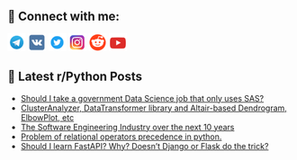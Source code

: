 ## 🔎 Connect with me:
[<img src="https://github.com/bullbesh/bullbesh/blob/main/images/Telegram.png" width="32" height="32" />](https://t.me/bullbesh)
[<img src="https://github.com/bullbesh/bullbesh/blob/main/images/VK.png" width="32" height="32" />](https://vk.com/bullbesh)
[<img src="https://github.com/bullbesh/bullbesh/blob/main/images/Twitter.png" width="32" height="32" />](https://twitter.com/bullbesh1)
[<img src="https://github.com/bullbesh/bullbesh/blob/main/images/Instagram.png" width="32" height="32" />](https://www.instagram.com/bullbesh)
[<img src="https://github.com/bullbesh/bullbesh/blob/main/images/Reddit.png" width="32" height="32" />](https://www.reddit.com/user/bullbesh)
[<img src="https://github.com/bullbesh/bullbesh/blob/main/images/YouTube.png" width="32" height="32" />](https://www.youtube.com/channel/UCtfjRs6uzgq5mfm8S06WTcg)

## 📕 Latest r/Python Posts
<!-- BLOG-POST-LIST:START -->
- [Should I take a government Data Science job that only uses SAS?](https://www.reddit.com/r/Python/comments/1koy4vw/should_i_take_a_government_data_science_job_that/)
- [ClusterAnalyzer, DataTransformer library and Altair-based Dendrogram, ElbowPlot, etc](https://www.reddit.com/r/Python/comments/1kov6u5/clusteranalyzer_datatransformer_library_and/)
- [The Software Engineering Industry over the next 10 years](https://www.reddit.com/r/Python/comments/1koun5p/the_software_engineering_industry_over_the_next/)
- [Problem of relational operators precedence in python.](https://www.reddit.com/r/Python/comments/1kou96g/problem_of_relational_operators_precedence_in/)
- [Should I learn FastAPI? Why? Doesn’t Django or Flask do the trick?](https://www.reddit.com/r/Python/comments/1kou6lc/should_i_learn_fastapi_why_doesnt_django_or_flask/)
<!-- BLOG-POST-LIST:END -->
